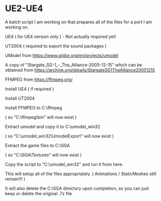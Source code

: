 # UE2-UE4
A batch script I am working on that prepares all of the files for a port I am working on.

UE4 ( for UE4 version only ) - Not actually required yet!

UT2004 ( required to export the sound packages )

UModel from https://www.gildor.org/en/projects/umodel

A copy of "Stargate_SG-1_-_The_Alliance-2005-12-15" which can be obtained from https://archive.org/details/StargateSG1TheAlliance20051215

FFMPEG from https://ffmpeg.org/

Install UE4 ( if required )

Install UT2004

Install FFMPEG to C:\ffmpeg

( so "C:\ffmpeg\bin" will now exist )

Extract umodel and copy it to C:\umodel_win32

( so "C:\umodel_win32\UmodelExport" will now exist )

Extract the game files to C:\SGA

( so "C:\SGA\Textures" will now exist )

Copy the script to "C:\umodel_win32" and run it from here.

This will setup all of the files appropriately. ( Animations / StaticMeshes still remain!!! )

It will also delete the C:\SGA directory upon completion, so you can just keep or delete the original .7z file
